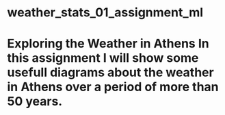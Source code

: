 # weather_stats_01_assignment_ml
# Exploring the Weather in Athens  In this assignment I will show some usefull diagrams about the weather in Athens over a period of more than 50 years.
